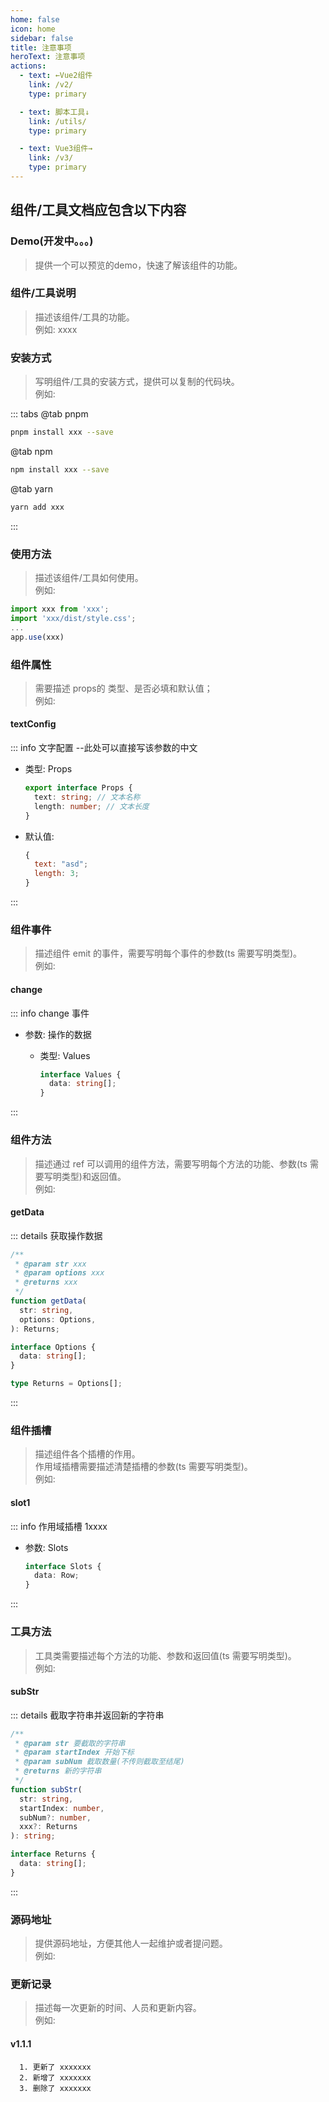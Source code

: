 ```yaml
---
home: false
icon: home
sidebar: false
title: 注意事项
heroText: 注意事项
actions:
  - text: ←Vue2组件
    link: /v2/
    type: primary

  - text: 脚本工具↓
    link: /utils/
    type: primary

  - text: Vue3组件→
    link: /v3/
    type: primary
---
```


## 组件/工具文档<Text>应包含以下内容</Text> <Code-CopyBase/>

### Demo(开发中。。。)
> 提供一个可以预览的demo，快速了解该组件的功能。

### 组件/工具说明 <Code-CopyIntroduce/>

> 描述该组件/工具的功能。  
> 例如: xxxx

### 安装方式 <Code-CopyInstall/>

> 写明组件/工具的安装方式，提供可以复制的代码块。  
> 例如:

::: tabs
@tab pnpm

```bash
pnpm install xxx --save
```

@tab npm

```bash
npm install xxx --save
```

@tab yarn

```bash
yarn add xxx
```
:::

### 使用方法 <Code-CopyComUse/>

> 描述该组件/工具如何使用。  
> 例如:

```js
import xxx from 'xxx';
import 'xxx/dist/style.css';
...
app.use(xxx)
```

### 组件属性 <Code-CopyComProps/>

> 需要描述 <Text>props</Text>的 <Text>类型、是否必填和默认值</Text>；  
> 例如:

#### textConfig <Badge text="必填(可以使用该标签)" />

::: info 文字配置 --此处可以直接写该参数的中文

- 类型: Props

  ```ts
  export interface Props {
    text: string; // 文本名称
    length: number; // 文本长度
  }
  ```

- 默认值:

  ```js
  {
    text: "asd";
    length: 3;
  }
  ```

:::

### 组件事件 <Code-CopyComEvent/>

> 描述组件 emit 的事件，需要写明<Text>每个事件的参数(ts 需要写明类型)</Text>。  
> 例如:

#### change

::: info change 事件

- 参数: 操作的数据

  - 类型: Values

    ```ts
    interface Values {
      data: string[];
    }
    ```

:::

### 组件方法 <Code-CopyComMethod/>

> 描述通过 ref 可以调用的组件方法，需要写明<Text>每个方法的功能、参数(ts 需要写明类型)和返回值</Text>。  
> 例如:

#### getData

::: details 获取操作数据

```ts
/**
 * @param str xxx
 * @param options xxx
 * @returns xxx
 */
function getData(
  str: string,
  options: Options,
): Returns;

interface Options {
  data: string[];
}

type Returns = Options[];
```

:::

### 组件插槽 <Code-CopyComSlot/>

> 描述组件各个插槽的作用。  
> 作用域插槽需要描述清楚<Text>插槽的参数(ts 需要写明类型)</Text>。  
> 例如:

#### slot1

::: info 作用域插槽 1xxxx

- 参数: Slots

  ```ts
  interface Slots {
    data: Row;
  }
  ```

:::

### 工具方法 <Code-CopyUtilMethod/>

> 工具类需要描述<Text>每个方法的功能、参数和返回值(ts 需要写明类型)</Text>。  
> 例如:

#### subStr

::: details 截取字符串并返回新的字符串

```ts
/**
 * @param str 要截取的字符串
 * @param startIndex 开始下标
 * @param subNum 截取数量(不传则截取至结尾)
 * @returns 新的字符串
 */
function subStr(
  str: string,
  startIndex: number,
  subNum?: number,
  xxx?: Returns
): string;

interface Returns {
  data: string[];
}
```

:::

### 源码地址 <Code-CopySource/>

> 提供源码地址，方便其他人一起维护或者提问题。  
> 例如:

<Source href="http://www.baidu.com" />

### 更新记录 <Code-CopyUpdateList/>

> 描述每一次更新的时间、人员和更新内容。  
> 例如:

#### v1.1.1

      1. 更新了 xxxxxxx
      2. 新增了 xxxxxxx
      3. 删除了 xxxxxxx

<AuthorTime name="张三" time="2022-12-12"></AuthorTime>
